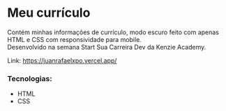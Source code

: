 # Meu currículo
Contém minhas informações de currículo, modo escuro feito com apenas HTML e CSS com responsividade para mobile. <br>
Desenvolvido na semana Start Sua Carreira Dev da Kenzie Academy.

Link: https://juanrafaelxpo.vercel.app/

### Tecnologias:
- HTML
- CSS

